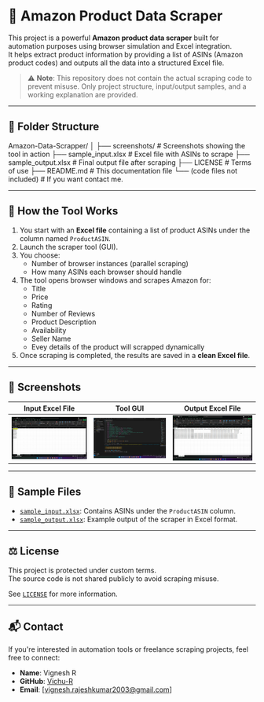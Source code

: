 # 🛒 Amazon Product Data Scraper

This project is a powerful **Amazon product data scraper** built for automation purposes using browser simulation and Excel integration.  
It helps extract product information by providing a list of ASINs (Amazon product codes) and outputs all the data into a structured Excel file.

> ⚠️ **Note**: This repository does not contain the actual scraping code to prevent misuse. Only project structure, input/output samples, and a working explanation are provided.

---

## 📂 Folder Structure

Amazon-Data-Scrapper/
│
├── screenshots/ # Screenshots showing the tool in action
├── sample_input.xlsx # Excel file with ASINs to scrape
├── sample_output.xlsx # Final output file after scraping
├── LICENSE # Terms of use
├── README.md # This documentation file
└── (code files not included) # If you want contact me.


---

## 🧠 How the Tool Works

1. You start with an **Excel file** containing a list of product ASINs under the column named `ProductASIN`.
2. Launch the scraper tool (GUI).
3. You choose:
   - Number of browser instances (parallel scraping)
   - How many ASINs each browser should handle
4. The tool opens browser windows and scrapes Amazon for:
   - Title
   - Price
   - Rating
   - Number of Reviews
   - Product Description
   - Availability
   - Seller Name
   - Evey details of the product will scrapped dynamically 
5. Once scraping is completed, the results are saved in a **clean Excel file**.

---

## 📸 Screenshots

| Input Excel File            | Tool GUI                        | Output Excel File              |
|----------------------------|----------------------------------|-------------------------------|
| ![Input](screenshots/Input%20Excel.png) | ![Tool](screenshots/tool_ui.png) | ![Output](screenshots/Output%20Excel.png) |

---

## 📁 Sample Files

- [`sample_input.xlsx`](./input_sample/sample_input.xlsx): Contains ASINs under the `ProductASIN` column.
- [`sample_output.xlsx`](./output_sample/sample_output.csv): Example output of the scraper in Excel format.

---

## ⚖️ License

This project is protected under custom terms.  
The source code is not shared publicly to avoid scraping misuse.

See [`LICENSE`](./LICENSE.txt) for more information.

---

## 📬 Contact

If you're interested in automation tools or freelance scraping projects, feel free to connect:

- **Name**: Vignesh R
- **GitHub**: [Vichu-R](https://github.com/Vichu-R/Vignesh-R)
- **Email**: [vignesh.rajeshkumar2003@gmail.com]
